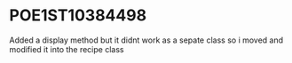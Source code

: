 # POE1ST10384498
Added a display method but it didnt work as a sepate class so i moved and modified it into the recipe class
